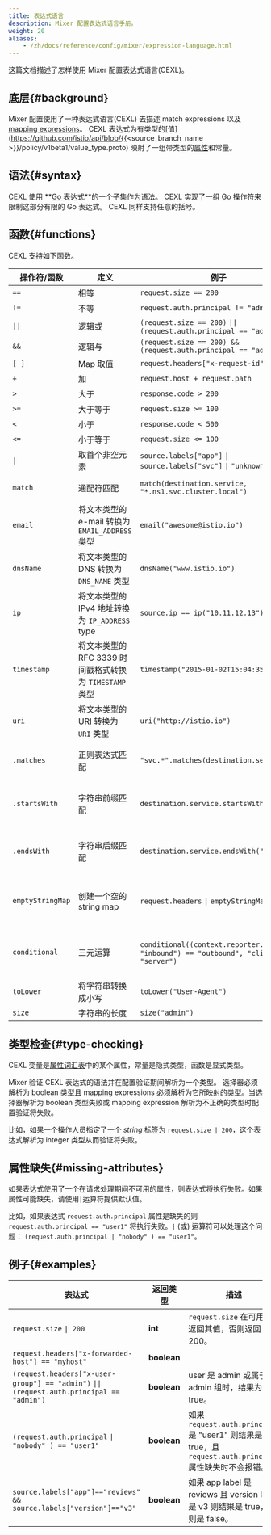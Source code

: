 ```yaml
---
title: 表达式语言
description: Mixer 配置表达式语言手册。
weight: 20
aliases:
    - /zh/docs/reference/config/mixer/expression-language.html
---
```


这篇文档描述了怎样使用 Mixer 配置表达式语言(CEXL)。

## 底层{#background}

Mixer 配置使用了一种表达式语言(CEXL) 去描述 match expressions 以及 [mapping expressions](/zh/docs/reference/config/policy-and-telemetry/mixer-overview/#attribute-expressions)。
CEXL 表达式为有类型的[值](https://github.com/istio/api/blob/{{<source_branch_name >}}/policy/v1beta1/value_type.proto) 映射了一组带类型的[属性](/zh/docs/reference/config/policy-and-telemetry/mixer-overview/#attributes)和常量。

## 语法{#syntax}

CEXL 使用 **[Go 表达式](https://golang.org/ref/spec#Expressions)**的一个子集作为语法。
CEXL 实现了一组 Go 操作符来限制这部分有限的 Go 表达式。
CEXL 同样支持任意的括号。

## 函数{#functions}

CEXL 支持如下函数。

|操作符/函数 |定义 |例子 | 描述|
|------------------|-----------|--------|------------|
|`==` |相等 |`request.size == 200`
|`!=` |不等 |`request.auth.principal != "admin"`
|<code>&#124;&#124;</code> |逻辑或 | `(request.size == 200)` <code>&#124;&#124;</code> `(request.auth.principal == "admin")`
|`&&` |逻辑与 | `(request.size == 200) && (request.auth.principal == "admin")`
|`[ ]` |Map 取值 | `request.headers["x-request-id"]`
|`+` |加 | `request.host + request.path`
|`>` |大于 | `response.code > 200`
|`>=` |大于等于 | `request.size >= 100`
|`<` |小于 | `response.code < 500`
|`<=` |小于等于 | `request.size <= 100`
|<code>&#124;</code> | 取首个非空元素 | `source.labels["app"]` <code>&#124;</code> `source.labels["svc"]` <code>&#124;</code> `"unknown"`
|`match` | 通配符匹配 |`match(destination.service, "*.ns1.svc.cluster.local")` | 以 `*` 的位置匹配前缀或后缀
|`email` | 将文本类型的 e-mail 转换为 `EMAIL_ADDRESS` 类型 | `email("awesome@istio.io")` | 使用 `email` 函数创建一个 `EMAIL_ADDRESS` 字面量。
|`dnsName` | 将文本类型的 DNS 转换为 `DNS_NAME` 类型 | `dnsName("www.istio.io")` | 使用 `dnsName` 函数创建一个 `DNS_NAME` 字面量。
|`ip` | 将文本类型的 IPv4 地址转换为 `IP_ADDRESS` type | `source.ip == ip("10.11.12.13")` | 使用 `ip` 函数创建一个 `IP_ADDRESS` 字面量。
|`timestamp` | 将文本类型的 RFC 3339 时间戳格式转换为 `TIMESTAMP` 类型 | `timestamp("2015-01-02T15:04:35Z")` | 使用 `timestamp` 函数创建一个 `TIMESTAMP` 字面量。
|`uri` | 将文本类型的 URI 转换为 `URI` 类型 | `uri("http://istio.io")` | 使用 `uri` 函数创建一个 `URI` 字面量。
|`.matches` | 正则表达式匹配 | `"svc.*".matches(destination.service)` | 通过正则表达式 `"svc.*"` 匹配 `destination.service`。
|`.startsWith` | 字符串前缀匹配 | `destination.service.startsWith("acme")` | 检查 `destination.service` 的值是否开始于 `"acme"`。
|`.endsWith` | 字符串后缀匹配 | `destination.service.endsWith("acme")`  | 检查 `destination.service` 的值是否结束于 `"acme"`。
|`emptyStringMap` | 创建一个空的 string map | `request.headers` <code>&#124;</code> `emptyStringMap()`| 为 `request.headers` 使用 `emptyStringMap` 去创建一个空的 string map 作为默认值。
|`conditional` | 三元运算 | `conditional((context.reporter.kind` <code>&#124;</code> `"inbound") == "outbound", "client", "server")` | report kind 是 `outbound` 时返回 `"client"`，否则返回 `"server"`。
|`toLower` | 将字符串转换成小写 | `toLower("User-Agent")` | 返回 `"user-agent"`
|`size` | 字符串的长度 | `size("admin")` | 返回 5

## 类型检查{#type-checking}

CEXL 变量是[属性词汇表](/zh/docs/reference/config/policy-and-telemetry/attribute-vocabulary/)中的某个属性，常量是隐式类型，函数是显式类型。

Mixer 验证 CEXL 表达式的语法并在配置验证期间解析为一个类型。
选择器必须解析为 boolean 类型且 mapping expressions 必须解析为它所映射的类型。当选择器解析为 boolean 类型失败或 mapping expression 解析为不正确的类型时配置验证将失败。

比如，如果一个操作人员指定了一个 *string* 标签为 `request.size | 200`，这个表达式解析为 integer 类型从而验证将失败。

## 属性缺失{#missing-attributes}

如果表达式使用了一个在请求处理期间不可用的属性，则表达式将执行失败。如果属性可能缺失，请使用`|`运算符提供默认值。

比如，如果表达式 `request.auth.principal` 属性是缺失的则 `request.auth.principal == "user1"` 将执行失败。`|` (或) 运算符可以处理这个问题： `(request.auth.principal | "nobody" ) == "user1"`。

## 例子{#examples}

|表达式 |返回类型 |描述|
|-----------|------------|-----------|
|`request.size` <code>&#124; 200</code> |  **int** | `request.size` 在可用时返回其值，否则返回 200。
|`request.headers["x-forwarded-host"] == "myhost"`| **boolean**
|`(request.headers["x-user-group"] == "admin")` <code>&#124;&#124;</code> `(request.auth.principal == "admin")`| **boolean**| user 是 admin 或属于 admin 组时，结果为 true。
|`(request.auth.principal` <code>&#124;</code> `"nobody" ) == "user1"` | **boolean** | 如果 `request.auth.principal` 是 "user1" 则结果是 true，且 `request.auth.principal` 属性缺失时不会报错。
|`source.labels["app"]=="reviews" && source.labels["version"]=="v3"`| **boolean** | 如果 app label 是 reviews 且 version label 是 v3 则结果是 true，否则是 false。
